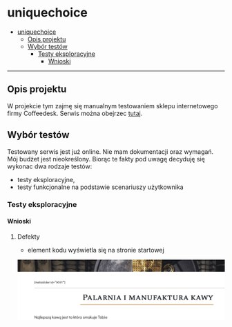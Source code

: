# uniquechoice

- [uniquechoice](#uniquechoice)
  - [Opis projektu](#opis-projektu)
  - [Wybór testów](#wybór-testów)
    - [Testy eksploracyjne](#testy-eksploracyjne)
      - [Wnioski](#wnioski)

---

## Opis projektu

W projekcie tym zajmę się manualnym testowaniem sklepu internetowego firmy Coffeedesk. Serwis można obejrzec [tutaj](https://www.coffeedesk.pl).

## Wybór testów

Testowany serwis jest już online. Nie mam dokumentacji oraz wymagań. Mój budżet jest nieokreślony. Biorąc te fakty pod uwagę decyduję się wykonac dwa rodzaje testów:

- testy eksploracyjne,
- testy funkcjonalne na podstawie scenariuszy użytkownika

### Testy eksploracyjne

#### Wnioski

1. Defekty
   - element kodu wyświetla się na stronie startowej
  
   ![screen](https://github.com/matysekprzemek/uniquechoice/blob/daaa2069a3afcea5ff1ccf93a2f88cced218650b/Zrzut%20ekranu%202023-02-1%20o%2015.31.44.png)
